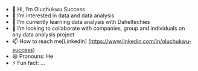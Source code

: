 - 👋 Hi, I’m Oluchukwu Success 
- 👀 I’m interested in data and data analysis 
- 🌱 I’m currently learning data analysis with Daheltechies
- 💞️ I’m looking to collaborate with companies, group and individuals on any data analysis project 
- 📫 How to reach me[LinkedIn] (https://www.linkedin.com/in/oluchukwu-success)
- 😄 Pronouns: He
- ⚡ Fun fact: ...

<!---
Success23-ctrl/Success23-ctrl is a ✨ special ✨ repository because its `README.md` (this file) appears on your GitHub profile.
You can click the Preview link to take a look at your changes.
--->
